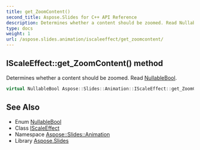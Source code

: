 ```yaml
---
title: get_ZoomContent()
second_title: Aspose.Slides for C++ API Reference
description: Determines whether a content should be zoomed. Read NullableBool.
type: docs
weight: 1
url: /aspose.slides.animation/iscaleeffect/get_zoomcontent/
---
```

## IScaleEffect::get_ZoomContent() method


Determines whether a content should be zoomed. Read [NullableBool](../../../aspose.slides/nullablebool/).

```cpp
virtual NullableBool Aspose::Slides::Animation::IScaleEffect::get_ZoomContent()=0
```

## See Also

* Enum [NullableBool](../../../aspose.slides/nullablebool/)
* Class [IScaleEffect](../)
* Namespace [Aspose::Slides::Animation](../../)
* Library [Aspose.Slides](../../../)